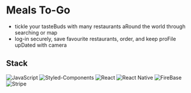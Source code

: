 # Meals To-Go

* tickle your tasteBuds with many restaurants aRound the world through searching or map
* log-in securely, save favourite restaurants, order, and keep proFile upDated with camera

## Stack

![JavaScript](https://img.shields.io/badge/-JavaScript-F7DF1E?style=flat-square&logo=javascript&logoColor=black)
![Styled-Components](https://img.shields.io/badge/-Styled--Components-DB7093?style=flat-square&logo=styled-components&logoColor=white)
![React](https://img.shields.io/badge/-React-61DAFB?style=flat-square&logo=react&logoColor=black)
![React Native](https://img.shields.io/badge/-React_Native-61DAFB?style=flat-square&logo=react&logoColor=black)
![FireBase](https://img.shields.io/badge/-FireBase-FFCA28?style=flat-square&logo=firebase&logoColor=black)
![Stripe](https://img.shields.io/badge/-Stripe-008CDD?style=flat-square&logo=stripe&logoColor=white)